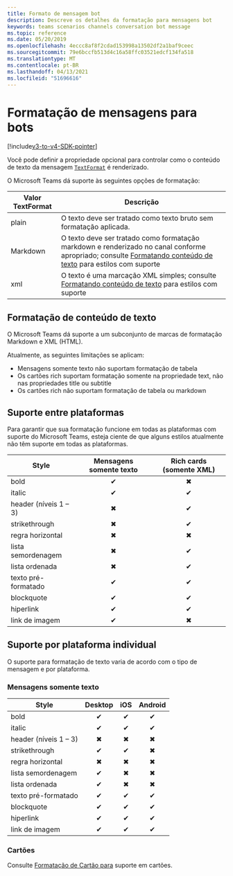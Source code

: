 ```yaml
---
title: Formato de mensagem bot
description: Descreve os detalhes da formatação para mensagens bot
keywords: teams scenarios channels conversation bot message
ms.topic: reference
ms.date: 05/20/2019
ms.openlocfilehash: 4eccc8af8f2cdad153998a13502df2a1baf9ceec
ms.sourcegitcommit: 79e6bccfb513d4c16a58ffc03521edcf134fa518
ms.translationtype: MT
ms.contentlocale: pt-BR
ms.lasthandoff: 04/13/2021
ms.locfileid: "51696616"
---
```

# <a name="message-formatting-for-bots"></a>Formatação de mensagens para bots

[!include[v3-to-v4-SDK-pointer](~/includes/v3-to-v4-pointer-bots.md)]

Você pode definir a propriedade opcional para controlar como o conteúdo de texto da mensagem [`TextFormat`](/bot-framework/dotnet/bot-builder-dotnet-create-messages#customizing-a-message) é renderizado.

O Microsoft Teams dá suporte às seguintes opções de formatação:

| Valor TextFormat | Descrição |
| --- | --- |
| plain | O texto deve ser tratado como texto bruto sem formatação aplicada. |
| Markdown | O texto deve ser tratado como formatação markdown e renderizado no canal conforme apropriado; consulte [Formatando conteúdo de texto](#formatting-text-content) para estilos com suporte |
| xml | O texto é uma marcação XML simples; consulte [Formatando conteúdo de texto](#formatting-text-content) para estilos com suporte |

## <a name="formatting-text-content"></a>Formatação de conteúdo de texto

O Microsoft Teams dá suporte a um subconjunto de marcas de formatação Markdown e XML (HTML).

Atualmente, as seguintes limitações se aplicam:

* Mensagens somente texto não suportam formatação de tabela
* Os cartões rich suportam formatação somente na propriedade text, não nas propriedades title ou subtitle
* Os cartões rich não suportam formatação de tabela ou markdown

## <a name="cross-platform-support"></a>Suporte entre plataformas

Para garantir que sua formatação funcione em todas as plataformas com suporte do Microsoft Teams, esteja ciente de que alguns estilos atualmente não têm suporte em todas as plataformas.

| Style                     | Mensagens somente texto | Rich cards (somente XML) |
| ---                       | :---: | :---: |
| bold                      | ✔ | ✖ |
| italic                    | ✔ | ✔ |
| header (níveis 1 &ndash; 3) | ✖ | ✔ |
| strikethrough             | ✖ | ✔ |
| regra horizontal           | ✖ | ✖ |
| lista semordenagem            | ✖ | ✔ |
| lista ordenada              | ✖ | ✔ |
| texto pré-formatado         | ✔ | ✔ |
| blockquote                | ✔ | ✔ |
| hiperlink                 | ✔ | ✔ |
| link de imagem                | ✔ | ✖ |

## <a name="support-by-individual-platform"></a>Suporte por plataforma individual

O suporte para formatação de texto varia de acordo com o tipo de mensagem e por plataforma.

### <a name="text-only-messages"></a>Mensagens somente texto

| Style                     | Desktop | iOS | Android |
| ---                       | :---: | :---: | :---: |
| bold                      | ✔ | ✔ | ✔ |
| italic                    | ✔ | ✔ | ✔ |
| header (níveis 1 &ndash; 3) | ✖ | ✖ | ✖ |
| strikethrough             | ✔ | ✔ | ✖ |
| regra horizontal           | ✖ | ✖ | ✖ |
| lista semordenagem            | ✔ | ✖ | ✖ |
| lista ordenada              | ✔ | ✖ | ✖ |
| texto pré-formatado         | ✔ | ✔ | ✔ |
| blockquote                | ✔ | ✔ | ✔ |
| hiperlink                 | ✔ | ✔ | ✔ |
| link de imagem                | ✔ | ✔ | ✔ |

### <a name="cards"></a>Cartões

Consulte [Formatação de Cartão para](~/task-modules-and-cards/cards/cards-format.md) suporte em cartões.
